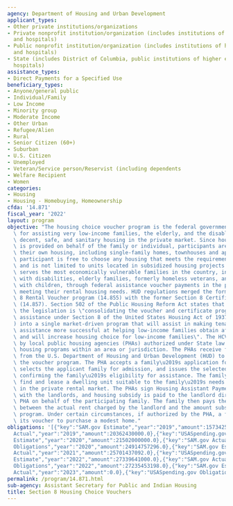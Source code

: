 ```yaml
---
agency: Department of Housing and Urban Development
applicant_types:
- Other private institutions/organizations
- Private nonprofit institution/organization (includes institutions of higher education
  and hospitals)
- Public nonprofit institution/organization (includes institutions of higher education
  and hospitals)
- State (includes District of Columbia, public institutions of higher education and
  hospitals)
assistance_types:
- Direct Payments for a Specified Use
beneficiary_types:
- Anyone/general public
- Individual/Family
- Low Income
- Minority group
- Moderate Income
- Other Urban
- Refugee/Alien
- Rural
- Senior Citizen (60+)
- Suburban
- U.S. Citizen
- Unemployed
- Veteran/Service person/Reservist (including dependents
- Welfare Recipient
- Women
categories:
- Housing
- Housing - Homebuying, Homeownership
cfda: '14.871'
fiscal_year: '2022'
layout: program
objective: "The housing choice voucher program is the federal government's major program\
  \ for assisting very low-income families, the elderly, and the disabled to afford\
  \ decent, safe, and sanitary housing in the private market. Since housing assistance\
  \ is provided on behalf of the family or individual, participants are able to find\
  \ their own housing, including single-family homes, townhouses and apartments. The\
  \ participant is free to choose any housing that meets the requirements of the program\
  \ and is not limited to units located in subsidized housing projects. The program\
  \ serves the most economically vulnerable families in the country, including families\
  \ with disabilities, elderly families, formerly homeless veterans, and families\
  \ with children, through federal assistance voucher payments in the provision of\
  \ meeting their rental housing needs. HUD regulations merged the former Section\
  \ 8 Rental Voucher program (14.855) with the former Section 8 Certificate program\
  \ (14.857). Section 502 of the Public Housing Reform Act states that a purpose of\
  \ the legislation is \"consolidating the voucher and certificate programs for rental\
  \ assistance under Section 8 of the United States Housing Act of 1937 (the \"USHA\"\
  ) into a single market-driven program that will assist in making tenant-based rental\
  \ assistance more successful at helping low-income families obtain affordable housing\
  \ and will increase housing choice for low-income families\". The HCVP is administered\
  \ by local public housing agencies (PHAs) authorized under State law to operate\
  \ housing programs within an area or jurisdiction. The PHAs receive federal funds\
  \ from the U.S. Department of Housing and Urban Development (HUD) to administer\
  \ the voucher program. The PHA accepts a family\u2019s application for rental assistance,\
  \ selects the applicant family for admission, and issues the selected family a voucher\
  \ confirming the family\u2019s eligibility for assistance. The family must then\
  \ find and lease a dwelling unit suitable to the family\u2019s needs and desires\
  \ in the private rental market. The PHAs sign Housing Assistant Payment contracts\
  \ with the landlords, and housing subsidy is paid to the landlord directly by the\
  \ PHA on behalf of the participating family. The family then pays the difference\
  \ between the actual rent charged by the landlord and the amount subsidized by the\
  \ program. Under certain circumstances, if authorized by the PHA, a family may use\
  \ its voucher to purchase a modest home."
obligations: '[{"key":"SAM.gov Estimate","year":"2019","amount":15734258593.0},{"key":"SAM.gov
  Actual","year":"2019","amount":20362430000.0},{"key":"USASpending.gov Obligations","year":"2019","amount":22597735314.0},{"key":"SAM.gov
  Estimate","year":"2020","amount":21502000000.0},{"key":"SAM.gov Actual","year":"2020","amount":20553974774.0},{"key":"USASpending.gov
  Obligations","year":"2020","amount":24914757296.0},{"key":"SAM.gov Estimate","year":"2021","amount":25905047000.0},{"key":"SAM.gov
  Actual","year":"2021","amount":25701437092.0},{"key":"USASpending.gov Obligations","year":"2021","amount":26904839882.0},{"key":"SAM.gov
  Estimate","year":"2022","amount":27339641000.0},{"key":"SAM.gov Actual","year":"2022","amount":27317632453.0},{"key":"USASpending.gov
  Obligations","year":"2022","amount":27235453198.0},{"key":"SAM.gov Estimate","year":"2023","amount":31989000000.0},{"key":"SAM.gov
  Actual","year":"2023","amount":0.0},{"key":"USASpending.gov Obligations","year":"2023","amount":29651818426.15}]'
permalink: /program/14.871.html
sub-agency: Assistant Secretary for Public and Indian Housing
title: Section 8 Housing Choice Vouchers
---
```

